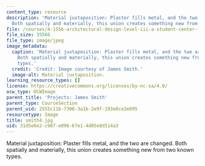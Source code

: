 ```yaml
---
content_type: resource
description: 'Material juxtaposition: Plaster fills metal, and the two are changed.
  Both spatially and materially, this union creates something new from two known types.'
file: /courses/4-155b-architectural-design-level-iii-a-student-center-for-mit-fall-2004/31d5e6e2c987e89667e14d05e8d514a3_smith4.jpg
file_size: 35566
file_type: image/jpeg
image_metadata:
  caption: 'Material juxtaposition: Plaster fills metal, and the two are changed.
    Both spatially and materially, this union creates something new from two known
    types.'
  credit: 'Credit: Image courtesy of James Smith.'
  image-alt: Material juxtaposition.
learning_resource_types: []
license: https://creativecommons.org/licenses/by-nc-sa/4.0/
ocw_type: OCWImage
parent_title: 'Projects: James Smith'
parent_type: CourseSection
parent_uid: 2555c116-7306-3a1b-2e9f-193e8ce3e695
resourcetype: Image
title: smith4.jpg
uid: 31d5e6e2-c987-e896-67e1-4d05e8d514a3
---
```

Material juxtaposition: Plaster fills metal, and the two are changed. Both spatially and materially, this union creates something new from two known types.